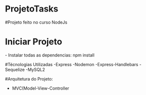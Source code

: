 # ProjetoTasks

#Projeto feito no curso NodeJs 

<h1>Iniciar Projeto</h1>
- Instalar todas as dependencias: npm install 

#Técnologias Utilizadas
-Express
-Nodemon
-Express-Handlebars
-Sequelize
-MySQL2

#Arquitetura do Projeto:
- MVC(Model-View-Controller
